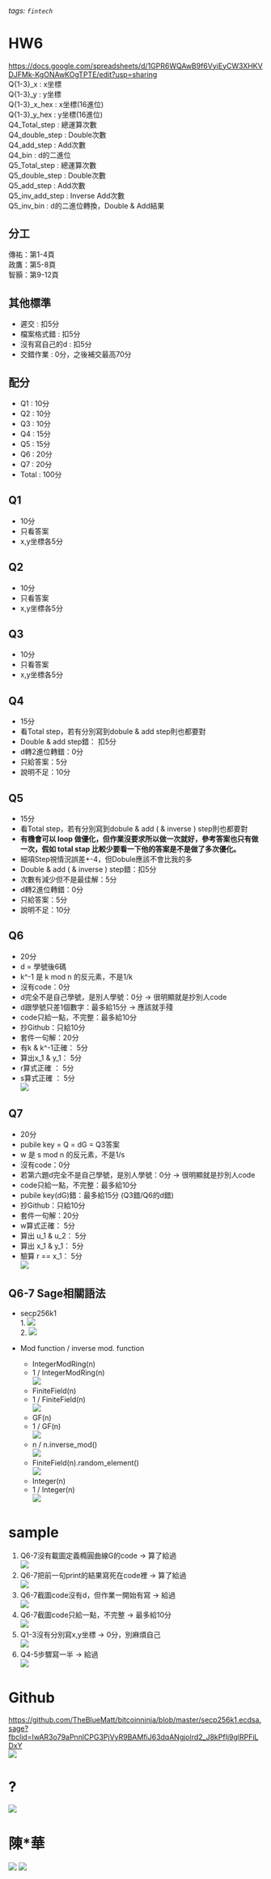 ###### tags: `fintech`
# HW6
https://docs.google.com/spreadsheets/d/1GPR6WQAwB9f6VyiEyCW3XHKVDJFMk-KgONAwKOgTPTE/edit?usp=sharing  
Q{1-3}_x : x坐標  
Q{1-3}_y : y坐標  
Q{1-3}_x_hex : x坐標(16進位)  
Q{1-3}_y_hex : y坐標(16進位)  
Q4_Total_step : 總運算次數  
Q4_double_step : Double次數  
Q4_add_step	: Add次數  
Q4_bin : d的二進位  
Q5_Total_step : 總運算次數  
Q5_double_step : Double次數  
Q5_add_step : Add次數  
Q5_inv_add_step : Inverse Add次數  
Q5_inv_bin : d的二進位轉換，Double & Add結果  

## 分工
傳祐：第1-4頁  
政鷹：第5-8頁  
智顥：第9-12頁  


## 其他標準
* 遲交 : 扣5分
* 檔案格式錯 : 扣5分
* 沒有寫自己的d : 扣5分
* 交錯作業 : 0分，之後補交最高70分

## 配分
* Q1 : 10分
* Q2 : 10分
* Q3 : 10分
* Q4 : 15分
* Q5 : 15分
* Q6 : 20分
* Q7 : 20分
* Total : 100分

## Q1
* 10分
* 只看答案
* x,y坐標各5分

## Q2
* 10分
* 只看答案
* x,y坐標各5分

## Q3
* 10分
* 只看答案
* x,y坐標各5分

## Q4
* 15分
* 看Total step，若有分別寫到dobule & add step則也都要對
* Double & add step錯： 扣5分
* d轉2進位轉錯：0分
* 只給答案：5分
* 說明不足：10分

## Q5
* 15分
* 看Total step，若有分別寫到dobule & add ( & inverse ) step則也都要對
* **有機會可以 loop 做優化，但作業沒要求所以做一次就好，參考答案也只有做一次，假如 total stap 比較少要看一下他的答案是不是做了多次優化。**
* 細項Step視情況誤差+-4，但Dobule應該不會比我的多
* Double & add ( & inverse ) step錯：扣5分
* 次數有減少但不是最佳解：5分
* d轉2進位轉錯：0分
* 只給答案：5分
* 說明不足：10分


## Q6
* 20分
* d = 學號後6碼 
* k^-1 是 k mod n 的反元素，不是1/k
* 沒有code：0分
* d完全不是自己學號，是別人學號：0分 -> 很明顯就是抄別人code
* d跟學號只差1個數字：最多給15分 -> 應該就手殘
* code只給一點，不完整：最多給10分
* 抄Github：只給10分
* 套件一句解：20分
* 有k & k^-1正確： 5分
* 算出x_1 & y_1： 5分
* r算式正確 ： 5分
* s算式正確 ： 5分  
![](https://i.imgur.com/qdZPwwX.png)

## Q7
* 20分
* pubile key = Q = dG = Q3答案
* w 是 s mod n 的反元素，不是1/s
* 沒有code：0分
* 若第六題d完全不是自己學號，是別人學號：0分 -> 很明顯就是抄別人code
* code只給一點，不完整：最多給10分
* pubile key(dG)錯：最多給15分 (Q3錯/Q6的d錯)
* 抄Github：只給10分
* 套件一句解：20分
* w算式正確： 5分 
* 算出 u_1 & u_2： 5分 
* 算出 x_1 & y_1： 5分
* 驗算 r == x_1： 5分  
![](https://i.imgur.com/Uez0GdU.png)

## Q6-7 Sage相關語法
* secp256k1   
    1.
    ![](https://i.imgur.com/KV0usM1.png)  
    2.
    ![](https://i.imgur.com/D3hrSpb.png)

* Mod function / inverse mod. function  
    * IntegerModRing(n)  
    * 1 / IntegerModRing(n)  
    ![](https://i.imgur.com/O0UdUuu.png)  
    * FiniteField(n)  
    * 1 / FiniteField(n)  
    ![](https://i.imgur.com/9SWZbMO.png)  
    * GF(n)  
    * 1 / GF(n)  
    ![](https://i.imgur.com/ElDA8SH.png)  
    * n / n.inverse_mod()  
    ![](https://i.imgur.com/0mFodI7.png)  
    * FiniteField(n).random_element()  
    ![](https://i.imgur.com/ovBdxue.png)  
    * Integer(n)  
    * 1 / Integer(n)  
    ![](https://i.imgur.com/gGZ6uze.png)  




# sample
1. Q6-7沒有載圖定義橢圓曲線G的code -> 算了給過  
![](https://i.imgur.com/fGzIPAF.png)  
2. Q6-7把前一句print的結果寫死在code裡 -> 算了給過  
![](https://i.imgur.com/D20xolx.png)  
3. Q6-7截圖code沒有d，但作業一開始有寫 -> 給過  
![](https://i.imgur.com/BUQf69S.png)  
4. Q6-7截圖code只給一點，不完整 -> 最多給10分  
![](https://i.imgur.com/NWN6KqA.png)  
5. Q1-3沒有分別寫x,y坐標 -> 0分，別麻煩自己  
![](https://i.imgur.com/DGwp0HJ.png)  
6. Q4-5步驟寫一半 -> 給過  
![](https://i.imgur.com/3wIrWXJ.png)  



# Github
https://github.com/TheBlueMatt/bitcoinninja/blob/master/secp256k1.ecdsa.sage?fbclid=IwAR3o79aPnnlCPG3PjVyR9BAMfiJ63dqANgjolrd2_J8kPfIj9glRPFiLDxY  
![](https://i.imgur.com/YoCBXnU.png)

# ?
![](https://i.imgur.com/VTMo0lk.png)


# 陳*華
![](https://i.imgur.com/p75VThp.png)
![](https://i.imgur.com/DzVCNv3.png)
